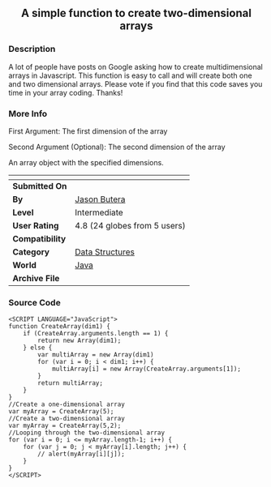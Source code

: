 ﻿<div align="center">

## A simple function to create two\-dimensional arrays


</div>

### Description

A lot of people have posts on Google asking how to create multidimensional arrays in Javascript. This function is easy to call and will create both one and two dimensional arrays. Please vote if you find that this code saves you time in your array coding. Thanks!
 
### More Info
 
First Argument: The first dimension of the array

Second Argument (Optional): The second dimension of the array

An array object with the specified dimensions.


<span>             |<span>
---                |---
**Submitted On**   |
**By**             |[Jason Butera](https://github.com/Planet-Source-Code/PSCIndex/blob/master/ByAuthor/jason-butera.md)
**Level**          |Intermediate
**User Rating**    |4.8 (24 globes from 5 users)
**Compatibility**  |
**Category**       |[Data Structures](https://github.com/Planet-Source-Code/PSCIndex/blob/master/ByCategory/data-structures__2-67.md)
**World**          |[Java](https://github.com/Planet-Source-Code/PSCIndex/blob/master/ByWorld/java.md)
**Archive File**   |[](https://github.com/Planet-Source-Code/jason-butera-a-simple-function-to-create-two-dimensional-arrays__2-2575/archive/master.zip)





### Source Code

```
<SCRIPT LANGUAGE="JavaScript">
function CreateArray(dim1) {
	if (CreateArray.arguments.length == 1) {
		return new Array(dim1);
	} else {
		var multiArray = new Array(dim1)
		for (var i = 0; i < dim1; i++) {
			multiArray[i] = new Array(CreateArray.arguments[1]);
		}
		return multiArray;
	}
}
//Create a one-dimensional array
var myArray = CreateArray(5);
//Create a two-dimensional array
var myArray = CreateArray(5,2);
//Looping through the two-dimensional array
for (var i = 0; i <= myArray.length-1; i++) {
	for (var j = 0; j < myArray[i].length; j++) {
		// alert(myArray[i][j]);
	}
}
</SCRIPT>
```

